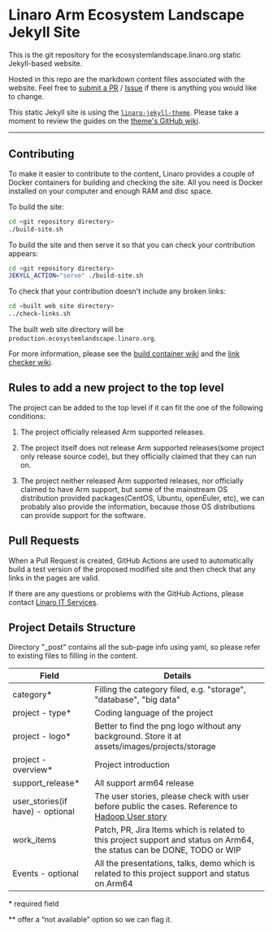 # Linaro Arm Ecosystem Landscape Jekyll Site

This is the git repository for the ecosystemlandscape.linaro.org static Jekyll-based website.

Hosted in this repo are the markdown content files associated with the website. Feel free to [submit a PR](https://github.com/Linaro/ecosystemlandscape/pulls) / [Issue](https://github.com/Linaro/ecosystemlandscape/issues/new) if there is anything you would like to change.

This static Jekyll site is using the [`linaro-jekyll-theme`](https://github.com/linaro-marketing/linaro-jekyll-theme). Please take a moment to review the guides on the [theme's GitHub wiki](https://github.com/linaro-marketing/linaro-jekyll-theme/wiki).

---

## Contributing

To make it easier to contribute to the content, Linaro provides a couple of Docker containers for building and checking the site. All you need is Docker installed on your computer and enough RAM and disc space.

To build the site:

```bash
cd <git repository directory>
./build-site.sh
```

To build the site and then serve it so that you can check your contribution appears:

```bash
cd <git repository directory>
JEKYLL_ACTION="serve" ./build-site.sh
```

To check that your contribution doesn't include any broken links:

```bash
cd <built web site directory>
../check-links.sh
```

The built web site directory will be `production.ecosystemlandscape.linaro.org`.

For more information, please see the [build container wiki](https://github.com/linaro-its/jekyll-build-container/wiki) and the [link checker wiki](https://github.com/linaro-its/jekyll-link-checker/wiki).

## Rules to add a new project to the top level

The project can be added to the top level if it can fit the one of the following conditions:

1. The project officially released Arm supported releases.

2. The project itself does not release Arm supported releases(some project only release source code), but they officially claimed that they can run on.

3. The project neither released Arm supported releases, nor officially claimed to have Arm support, but some of the mainstream OS distribution provided packages(CentOS, Ubuntu, openEuler, etc), we can probably also provide the information, because those OS distributions can provide support for the software.

## Pull Requests

When a Pull Request is created, GitHub Actions are used to automatically build a test version of the proposed modified site and then check that any links in the pages are valid.

If there are any questions or problems with the GitHub Actions, please contact [Linaro IT Services](https://servicedesk.linaro.org/servicedesk/customer/portal/3/create/50).

## Project Details Structure

Directory "_post" contains all the sub-page info using yaml, so please refer to existing files to filling in the content.

| Field | Details|
|-------| ------ |
|category*|Filling the category filed, e.g. "storage", "database", "big data" |
|project - type* | Coding language of the project |
|project - logo* | Better to find the png logo without any background. Store it at assets/images/projects/storage |
|project - overview* | Project introduction |
|support_release* | All support arm64 release |
|user_stories(if have) - optional | The user stories, please check with user before public the cases. Reference to [Hadoop User story][1] |
|work_items | Patch, PR, Jira Items which is related to this project support and status on Arm64, the status can be DONE, TODO or WIP |
|Events - optional | All the presentations, talks, demo which is related to this project support and status on Arm64 |

\* required field

** offer a “not available” option so we can flag it.

[1]: https://github.com/Linaro/ecosystemlandscape/blob/main/_posts/2021-08-31-ApacheHadoop.md?plain=1#L32




